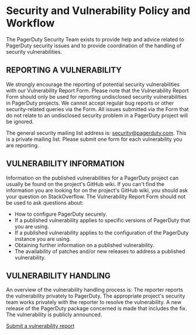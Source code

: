 # Security and Vulnerability Policy and Workflow
The PagerDuty Security Team exists to provide help and advice related to PagerDuty security issues and to provide coordination of the handling of security vulnerabilities.

## REPORTING A VULNERABILITY
We strongly encourage the reporting of potential security vulnerabilities with our Vulnerability Report Form. Please note that the Vulnerability Report Form should only be used for reporting undisclosed security vulnerabilities in PagerDuty projects. We cannot accept regular bug reports or other security-related queries via the Form. All issues submitted via the Form that do not relate to an undisclosed security problem in a PagerDuty project will be ignored.

The general security mailing list address is: security@pagerduty.com. This is a private mailing list. Please submit one form for each vulnerability you are reporting.

## VULNERABILITY INFORMATION
Information on the published vulnerabilities for a PagerDuty project can usually be found on the project's GitHub wiki. If you can't find the information you are looking for on the project's GitHub wiki, you should ask your question on StackOverflow. The Vulnerability Report Form should not be used to ask questions about:
- How to configure PagerDuty securely.
- If a published vulnerability applies to specific versions of PagerDuty that you are using.
- If a published vulnerability applies to the configuration of the PagerDuty instance you are using.
- Obtaining further information on a published vulnerability.
- The availability of patches and/or new releases to address a published vulnerability.

## VULNERABILITY HANDLING
An overview of the vulnerability handling process is: The reporter reports the vulnerability privately to PagerDuty. The appropriate project's security team works privately with the reporter to resolve the vulnerability. A new release of the PagerDuty package concerned is made that includes the fix. The vulnerability is publicly announced. 

[Submit a vulnerability report](https://www.pagerduty.com/security/disclosure/)